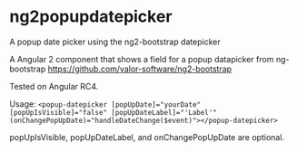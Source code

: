 # ng2popupdatepicker
A popup date picker using the ng2-bootstrap datepicker

A Angular 2 component that shows a field for a popup datapicker from ng-bootstrap https://github.com/valor-software/ng2-bootstrap

Tested on Angular RC4.

Usage:  ```<popup-datepicker [popUpDate]="yourDate" [popUpIsVisible]="false" [popUpDateLabel]="'Label'" (onChangePopUpDate)="handleDateChange($event)"></popup-datepicker>```

popUpIsVisible, popUpDateLabel, and onChangePopUpDate are optional.

